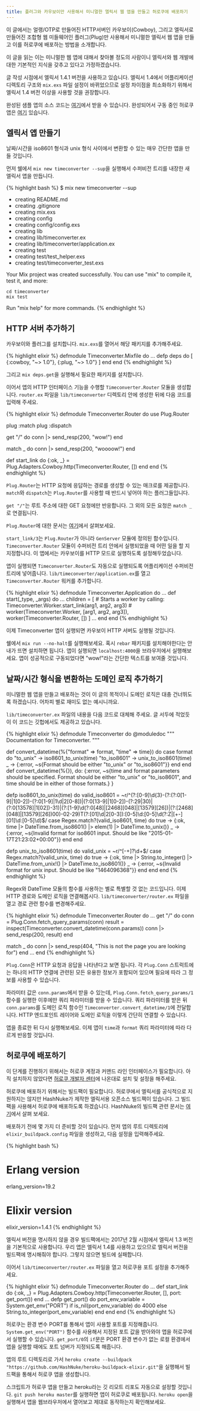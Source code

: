 ```yaml
---
title: 플러그와 카우보이만 사용해서 미니멀한 엘릭서 웹 앱을 만들고 허로쿠에 배포하기
---
```


이 글에서는 얼랭/OTP로 만들어진 HTTP서버인 카우보이(Cowboy), 그리고 엘릭서로 만들어진 조합형 웹 미들웨어인 플러그(Plug)만 사용해서 미니멀한 엘릭서 웹 앱을 만들고 이를 허로쿠에 배포하는 방법을 소개합니다.

이 글을 읽는 이는 미니멀한 웹 앱에 대해서 찾아볼 정도의 사람이니 엘릭서와 웹 개발에 대한 기본적인 지식을 갖추고 있다고 가정하겠습니다.

<!--more-->

글 작성 시점에서 엘릭서 1.4.1 버전을 사용하고 있습니다. 엘릭서 1.4에서 어플리케이션 디렉토리 구조와 `mix.exs` 파일 설정이 바뀌었으므로 설정 차이점을 최소화하기 위해서 엘릭서 1.4 버전 이상을 사용할 것을 권장합니다.

완성된 샘플 앱의 소스 코드는 [여기](https://github.com/harfangk/timeconverter)에서 받을 수 있습니다. 완성되어서 구동 중인 허로쿠 앱은 [여기](https://blooming-thicket-28926.herokuapp.com/) 있습니다. 

## 엘릭서 앱 만들기

날짜/시간을 iso8601 형식과 unix 형식 사이에서 변환할 수 있는 매우 간단한 앱을 만들 것입니다.

먼저 쉘에서 `mix new timeconverter --sup`을 실행해서 수퍼비전 트리를 내장한 새 엘릭서 앱을 만듭니다.

{% highlight bash %}
$ mix new timeconverter --sup
* creating README.md
* creating .gitignore
* creating mix.exs
* creating config
* creating config/config.exs
* creating lib
* creating lib/timeconverter.ex
* creating lib/timeconverter/application.ex
* creating test
* creating test/test_helper.exs
* creating test/timeconverter_test.exs

Your Mix project was created successfully.
You can use "mix" to compile it, test it, and more:

    cd timeconverter
    mix test

Run "mix help" for more commands.
{% endhighlight %}

## HTTP 서버 추가하기

카우보이와 플러그를 설치합니다. `mix.exs`를 열어서 해당 패키지를 추가해주세요.

{% highlight elixir %}
defmodule Timeconverter.Mixfile do
  ...
  defp deps do
    [
      {:cowboy, "~> 1.0"},
      {:plug, "~> 1.0"}
    ]
  end
 end
{% endhighlight %}

그리고 `mix deps.get`을 실행해서 필요한 패키지를 설치합니다.

이어서 앱의 HTTP 인터페이스 기능을 수행할 `Timeconverter.Router` 모듈을 생성합니다. `router.ex` 파일을 `lib/timeconverter` 디렉토리 안에 생성한 뒤에 다음 코드를 입력해 주세요.

{% highlight elixir %}
defmodule Timeconverter.Router do
  use Plug.Router
  
  plug :match
  plug :dispatch

  get "/" do
    conn
    |> send_resp(200, "wow!")
  end

  match _ do
    conn
    |> send_resp(200, "woooow!")
  end
  
  def start_link do
    {:ok, _} = Plug.Adapters.Cowboy.http(Timeconverter.Router, [])
  end
end
{% endhighlight %}

`Plug.Router`는 HTTP 요청에 응답하는 경로를 생성할 수 있는 매크로를 제공합니다. `match`와 `dispatch`는 `Plug.Router`를 사용할 때 반드시 넣어야 하는 플러그들입니다. 

`get "/"`는 루트 주소에 대한 GET 요청에만 반응합니다. 그 외의 모든 요청은 `match _`로 연결됩니다.

`Plug.Router`에 대한 문서는 [여기](https://hexdocs.pm/plug/Plug.Router.html#content)에서 살펴보세요.

`start_link/3`는 `Plug.Router`가 아니라 `GenServer` 모듈에 정의된 함수입니다. `Timeconverter.Router` 모듈이 수퍼비전 트리 안에서 실행되었을 때 어떤 일을 할 지 지정합니다. 이 앱에서는 카우보이를 HTTP 모드로 실행하도록 설정해두었습니다. 

앱이 실행되면 `Timeconverter.Router`도 자동으로 실행되도록 어플리케이션 수퍼비전 트리에 넣어줍니다. `lib/timeconverter/application.ex`를 열고 `Timeconverter.Router` 워커를 추가합니다.

{% highlight elixir %}
defmodule Timeconverter.Application do
  ...
  def start(_type, _args) do
    ...
    children = [
      # Starts a worker by calling: Timeconverter.Worker.start_link(arg1, arg2, arg3)
      # worker(Timeconverter.Worker, [arg1, arg2, arg3]),
      worker(Timeconverter.Router, [])
    ]
    ...
  end
end
{% endhighlight %}

이제 Timeconverter 앱이 실행되면 카우보이 HTTP 서버도 실행될 것입니다.

쉘에서 `mix run --no-halt`를 실행해보세요. 혹시 `rebar` 패키지를 설치해야한다는 안내가 뜨면 설치하면 됩니다. 앱이 실행되면 `localhost:4000`을 브라우저에서 실행해보세요. 앱이 성공적으로 구동되었다면 "wow!"라는 간단한 텍스트를 보여줄 것입니다.

## 날짜/시간 형식을 변환하는 도메인 로직 추가하기

미니멀한 웹 앱을 만들고 배포하는 것이 이 글의 목적이니 도메인 로직은 대충 건너뛰도록 하겠습니다. 어차피 별로 재미도 없는 예시니까요.

`lib/timeconverter.ex` 파일의 내용을 다음 코드로 대체해 주세요. 글 서두에 적었듯이 이 코드는 깃헙에서도 제공하고 있습니다.

{% highlight elixir %}
defmodule Timeconverter do
  @moduledoc """
  Documentation for Timeconverter.
  """
  
  def convert_datetime(%{"format" => format, "time" => time}) do
    case format do
      "to_unix"    -> iso8601_to_unix(time)
      "to_iso8601" -> unix_to_iso8601(time)
      _            -> {:error, ~s{Format should be either "to_unix" or "to_iso8601"}}
    end
  end
  def convert_datetime(%{}), do: {:error, ~s{time and format parameters should be specified. Format should be either "to_unix" or "to_iso8601", and time should be in either of those formats.} }

  defp iso8601_to_unix(time) do
    valid_iso8601 = ~r/^(?:[0-9]\d{3}-(?:(?:0[1-9]|1[0-2])-(?:0[1-9]|1\d|2[0-8])|(?:0[13-9]|1[0-2])-(?:29|30)|(?:0[13578]|1[02])-31)|(?:[1-9]\d(?:0[48]|[2468][048]|[13579][26])|(?:[2468][048]|[13579][26])00)-02-29)T(?:[01]\d|2[0-3]):[0-5]\d:[0-5]\d(?:Z|[+-][01]\d:[0-5]\d)$/
    case Regex.match?(valid_iso8601, time) do
      true -> {:ok, time |> DateTime.from_iso8601() |> elem(1) |> DateTime.to_unix()}
      _    -> {:error, ~s{Invalid format for iso8601 input. Should be like "2015-01-17T21:23:02+00:00"}}
    end
  end

  defp unix_to_iso8601(time) do
    valid_unix = ~r/^[-+]?\d+$/
    case Regex.match?(valid_unix, time) do
      true -> {:ok, time |> String.to_integer() |> DateTime.from_unix!() |> DateTime.to_iso8601()}
      _    -> {:error, ~s{Invalid format for unix input. Should be like "1464096368"}}
    end
  end
end
{% endhighlight %}

Regex와 DateTime 모듈의 함수를 사용하는 별로 특별할 것 없는 코드입니다. 이제 HTTP 경로와 도메인 로직을 연결해봅시다. `lib/timeconverter/router.ex` 파일을 열고 경로 관련 함수를 변경해주세요.

{% highlight elixir %}
defmodule Timeconverter.Router do
  ...
  get "/" do
    conn = Plug.Conn.fetch_query_params(conn)
    result = inspect(Timeconverter.convert_datetime(conn.params))
    conn
    |> send_resp(200, result)
  end

  match _ do
    conn
    |> send_resp(404, "This is not the page you are looking for")
  end
  ...
end
{% endhighlight %}

`Plug.Conn`은 HTTP 요청과 응답을 나타낸다고 보면 됩니다. 각 `Plug.Conn` 스트럭트에는 하나의 HTTP 연결에 관련된 모든 유용한 정보가 포함되어 있으며 필요에 따라 그 정보를 사용할 수 있습니다.

파라미터 값은 `conn.params`에서 받을 수 있는데, `Plug.Conn.fetch_query_params/1` 함수를 실행한 이후에만 쿼리 파라미터를 받을 수 있습니다. 쿼리 파라미터를 받은 뒤 `conn.params`를 도메인 로직 함수인 `Timeconverter.convert_datetime/1`에 전달합니다. HTTP 엔드포인트 레이어와 도메인 로직을 이렇게 간단히 연결할 수 있습니다.

앱을 종료한 뒤 다시 실행해보세요. 이제 앱이 `time`과 `format` 쿼리 파라미터에 따라 다르게 반응할 것입니다.

## 허로쿠에 배포하기

이 단계를 진행하기 위해서는 허로쿠 계정과 커맨드 라인 인터페이스가 필요합니다. 아직 설치하지 않았다면 [허로쿠 개발자 센터](https://devcenter.heroku.com/articles/heroku-cli)에 나온대로 설치 및 설정을 해주세요.

허로쿠에 배포하기 위해서는 빌드팩이 필요합니다. 허로쿠에서 엘릭서를 공식적으로 지원하지는 않지만 HashNuke가 제작한 엘릭서용 오픈소스 빌드팩이 있습니다. 그 빌드팩을 사용해서 허로쿠에 배포하도록 하겠습니다. HashNuke의 빌드팩 관련 문서는 [여기](https://github.com/HashNuke/heroku-buildpack-elixir)에서 살펴 보세요.

배포하기 전에 몇 가지 더 준비할 것이 있습니다. 먼저 앱의 루트 디렉토리에 `elixir_buildpack.config` 파일을 생성하고, 다음 설정을 입력해주세요.

{% highlight bash %}
# Erlang version
erlang_version=19.2

# Elixir version
elixir_version=1.4.1
{% endhighlight %}

엘릭서 버전을 명시하지 않을 경우 빌드팩에서는 2017년 2월 시점에서 엘릭서 1.3 버전을 기본적으로 사용합니다. 우리 앱은 엘릭서 1.4를 사용하고 있으므로 엘릭서 버전을 빌드팩에 명시해줘야 합니다. 그렇지 않으면 빌드에 실패합니다.

이어서 `lib/timeconverter/router.ex` 파일을 열고 허로쿠용 포트 설정을 추가해주세요.

{% highlight elixir %}
defmodule Timeconverter.Router do
  ...
  def start_link do
    {:ok, _} = Plug.Adapters.Cowboy.http(Timeconverter.Router, [], port: get_port())
  end
  ...
  defp get_port() do
    port_env_variable = System.get_env("PORT")
    if is_nil(port_env_variable) do
      4000
    else
      String.to_integer(port_env_variable)
    end
  end
end
{% endhighlight %}

허로쿠는 환경 변수 PORT를 통해서 앱이 사용할 포트를 지정해줍니다. `System.get_env("PORT")` 함수를 사용해서 지정된 포트 값을 받아와야 앱을 허로쿠에서 실행할 수 있습니다. `get_port/0`의 `if`문은 PORT 환경 변수가 없는 로컬 환경에서 앱을 실행할 때에도 포트 넘버가 지정되도록 해줍니다.

앱의 루트 디렉토리로 가서 `heroku create --buildpack "https://github.com/HashNuke/heroku-buildpack-elixir.git"`을 실행해서 빌드팩을 통해서 허로쿠 앱을 생성합니다.

스크립트가 허로쿠 앱을 만들고 heroku라는 깃 리모트 리포도 자동으로 설정할 것입니다. `git push heroku master`를 실행하면 앱이 허로쿠로 배포됩니다. `heroku open`을 실행해서 앱을 웹브라우저에서 열어보고 제대로 동작하는지 확인해보세요.
